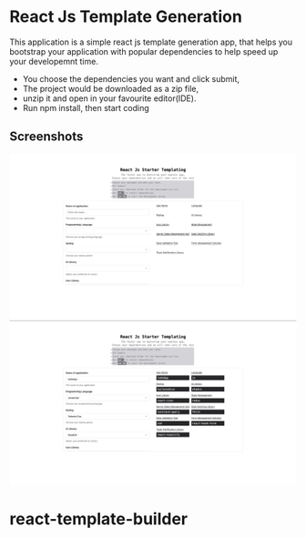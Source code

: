 # React Js Template Generation

This application is a simple react js template generation app, that helps you bootstrap your application with popular dependencies to help speed up your developemnt time.

- You choose the dependencies you want and click submit,
- The project would be downloaded as a zip file,
- unzip it and open in your favourite editor(IDE).
- Run npm install, then start coding

## Screenshots

![App Screenshot](/app/assets/ss1.png)
![App Screenshot](/app/assets/ss2.png)
# react-template-builder

